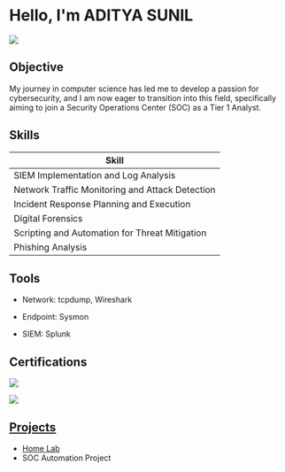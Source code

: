 # Hello, I'm ADITYA SUNIL
<a href="https://www.linkedin.com/in/aditya-sunil-5559b7335/"><img src="https://img.shields.io/badge/-LinkedIn-0072b1?&style=for-the-badge&logo=linkedin&logoColor=white" /></a>

## Objective

My journey in computer science has led me to develop a passion for cybersecurity, and I am now eager to transition into this field, specifically aiming to join a Security Operations Center (SOC) as a Tier 1 Analyst.

## Skills

| Skill                                         |          
|-----------------------------------------------|
| SIEM Implementation and Log Analysis          | 
| Network Traffic Monitoring and Attack Detection |
| Incident Response Planning and Execution      | 
| Digital Forensics                 |
| Scripting and Automation for Threat Mitigation | 
| Phishing Analysis                             |       

## Tools
- Network: tcpdump, Wireshark
    
- Endpoint: Sysmon

- SIEM: Splunk

## Certifications
<div>
<a href="https://tryhackme-certificates.s3-eu-west-1.amazonaws.com/THM-ZMEGSASHEV.png"><img src="https://img.shields.io/badge/-SOC%20Level%201-FF0000?style=for-the-badge&logo=TryHackMe&logoColor=white" />
    
<a href="https://coursera.org/share/019804f4eb8facb19f96746f27444d16"><img src="https://img.shields.io/badge/-Google%20Cybersecurity-4285F4?style=for-the-badge&logo=Google&logoColor=white" />

</div>

## Projects
- <a href="https://github.com/adi166/HOME-LAB/blob/main/README.md"> Home Lab </a>
- SOC Automation Project
